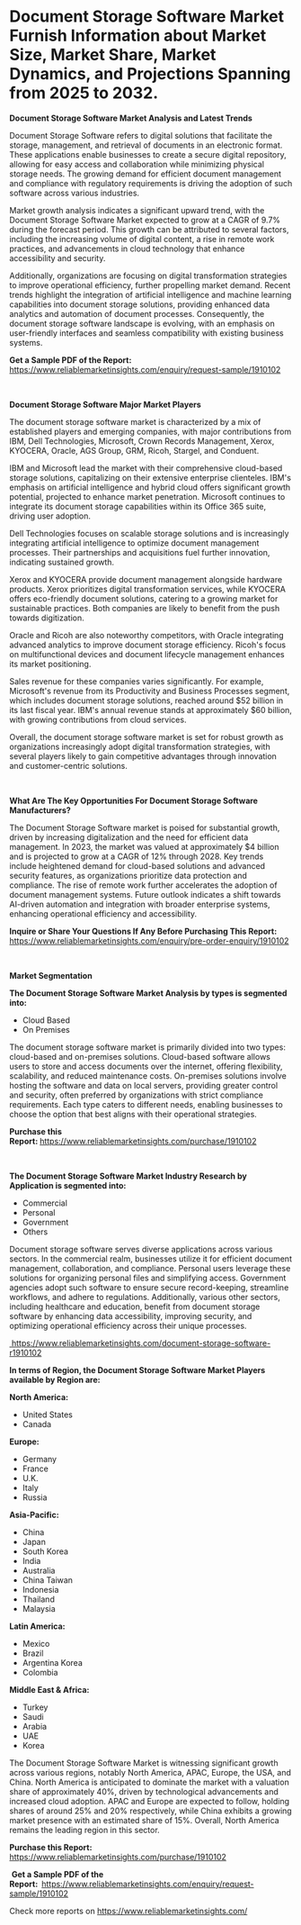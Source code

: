 <p><h1>Document Storage Software Market Furnish Information about Market Size, Market Share, Market Dynamics, and Projections Spanning from 2025 to 2032.</h1></p><p><strong>Document Storage Software Market Analysis and Latest Trends</strong></p>
<p><p>Document Storage Software refers to digital solutions that facilitate the storage, management, and retrieval of documents in an electronic format. These applications enable businesses to create a secure digital repository, allowing for easy access and collaboration while minimizing physical storage needs. The growing demand for efficient document management and compliance with regulatory requirements is driving the adoption of such software across various industries.</p><p>Market growth analysis indicates a significant upward trend, with the Document Storage Software Market expected to grow at a CAGR of 9.7% during the forecast period. This growth can be attributed to several factors, including the increasing volume of digital content, a rise in remote work practices, and advancements in cloud technology that enhance accessibility and security. </p><p>Additionally, organizations are focusing on digital transformation strategies to improve operational efficiency, further propelling market demand. Recent trends highlight the integration of artificial intelligence and machine learning capabilities into document storage solutions, providing enhanced data analytics and automation of document processes. Consequently, the document storage software landscape is evolving, with an emphasis on user-friendly interfaces and seamless compatibility with existing business systems.</p></p>
<p><strong>Get a Sample PDF of the Report:&nbsp;</strong> <a href="https://www.reliablemarketinsights.com/enquiry/request-sample/1910102?utm_campaign=2993&utm_medium=2&utm_source=Github&utm_content=ia&utm_term=10032025&utm_id=document-storage-software">https://www.reliablemarketinsights.com/enquiry/request-sample/1910102</a></p>
<p>&nbsp;</p>
<p><strong>Document Storage Software Major Market Players</strong></p>
<p><p>The document storage software market is characterized by a mix of established players and emerging companies, with major contributions from IBM, Dell Technologies, Microsoft, Crown Records Management, Xerox, KYOCERA, Oracle, AGS Group, GRM, Ricoh, Stargel, and Conduent. </p><p>IBM and Microsoft lead the market with their comprehensive cloud-based storage solutions, capitalizing on their extensive enterprise clienteles. IBM's emphasis on artificial intelligence and hybrid cloud offers significant growth potential, projected to enhance market penetration. Microsoft continues to integrate its document storage capabilities within its Office 365 suite, driving user adoption.</p><p>Dell Technologies focuses on scalable storage solutions and is increasingly integrating artificial intelligence to optimize document management processes. Their partnerships and acquisitions fuel further innovation, indicating sustained growth.</p><p>Xerox and KYOCERA provide document management alongside hardware products. Xerox prioritizes digital transformation services, while KYOCERA offers eco-friendly document solutions, catering to a growing market for sustainable practices. Both companies are likely to benefit from the push towards digitization.</p><p>Oracle and Ricoh are also noteworthy competitors, with Oracle integrating advanced analytics to improve document storage efficiency. Ricoh's focus on multifunctional devices and document lifecycle management enhances its market positioning.</p><p>Sales revenue for these companies varies significantly. For example, Microsoft's revenue from its Productivity and Business Processes segment, which includes document storage solutions, reached around $52 billion in its last fiscal year. IBM's annual revenue stands at approximately $60 billion, with growing contributions from cloud services. </p><p>Overall, the document storage software market is set for robust growth as organizations increasingly adopt digital transformation strategies, with several players likely to gain competitive advantages through innovation and customer-centric solutions.</p></p>
<p>&nbsp;</p>
<p><strong>What Are The Key Opportunities For Document Storage Software Manufacturers?</strong></p>
<p><p>The Document Storage Software market is poised for substantial growth, driven by increasing digitalization and the need for efficient data management. In 2023, the market was valued at approximately $4 billion and is projected to grow at a CAGR of 12% through 2028. Key trends include heightened demand for cloud-based solutions and advanced security features, as organizations prioritize data protection and compliance. The rise of remote work further accelerates the adoption of document management systems. Future outlook indicates a shift towards AI-driven automation and integration with broader enterprise systems, enhancing operational efficiency and accessibility.</p></p>
<p><strong>Inquire or Share Your Questions If Any Before Purchasing This Report:</strong> <a href="https://www.reliablemarketinsights.com/enquiry/pre-order-enquiry/1910102?utm_campaign=2993&utm_medium=2&utm_source=Github&utm_content=ia&utm_term=10032025&utm_id=document-storage-software">https://www.reliablemarketinsights.com/enquiry/pre-order-enquiry/1910102</a></p>
<p>&nbsp;</p>
<p><strong>Market Segmentation</strong></p>
<p><strong>The Document Storage Software Market Analysis by types is segmented into:</strong></p>
<p><ul><li>Cloud Based</li><li>On Premises</li></ul></p>
<p><p>The document storage software market is primarily divided into two types: cloud-based and on-premises solutions. Cloud-based software allows users to store and access documents over the internet, offering flexibility, scalability, and reduced maintenance costs. On-premises solutions involve hosting the software and data on local servers, providing greater control and security, often preferred by organizations with strict compliance requirements. Each type caters to different needs, enabling businesses to choose the option that best aligns with their operational strategies.</p></p>
<p><strong>Purchase this Report:&nbsp;</strong><a href="https://www.reliablemarketinsights.com/purchase/1910102?utm_campaign=2993&utm_medium=2&utm_source=Github&utm_content=ia&utm_term=10032025&utm_id=document-storage-software">https://www.reliablemarketinsights.com/purchase/1910102</a></p>
<p>&nbsp;</p>
<p><strong>The Document Storage Software Market Industry Research by Application is segmented into:</strong></p>
<p><ul><li>Commercial</li><li>Personal</li><li>Government</li><li>Others</li></ul></p>
<p><p>Document storage software serves diverse applications across various sectors. In the commercial realm, businesses utilize it for efficient document management, collaboration, and compliance. Personal users leverage these solutions for organizing personal files and simplifying access. Government agencies adopt such software to ensure secure record-keeping, streamline workflows, and adhere to regulations. Additionally, various other sectors, including healthcare and education, benefit from document storage software by enhancing data accessibility, improving security, and optimizing operational efficiency across their unique processes.</p></p>
<p><a href="https://www.reliablemarketinsights.com/document-storage-software-r1910102?utm_campaign=2993&utm_medium=2&utm_source=Github&utm_content=ia&utm_term=10032025&utm_id=document-storage-software">&nbsp;https://www.reliablemarketinsights.com/document-storage-software-r1910102</a></p>
<p><strong>In terms of Region, the Document Storage Software Market Players available by Region are:</strong></p>
<p>
    <p> <strong> North America: </strong>
        <ul>
            <li>United States</li>
            <li>Canada</li>
        </ul>
        </p> 
    <p> <strong> Europe: </strong>
        <ul>
            <li>Germany</li>
            <li>France</li>
            <li>U.K.</li>
            <li>Italy</li>
            <li>Russia</li>
        </ul>
        </p> 
    <p> <strong> Asia-Pacific: </strong>
        <ul>
            <li>China</li>
            <li>Japan</li>
            <li>South Korea</li>
            <li>India</li>
            <li>Australia</li>
            <li>China Taiwan</li>
            <li>Indonesia</li>
            <li>Thailand</li>
            <li>Malaysia</li>
        </ul>
        </p> 
    <p> <strong> Latin America: </strong>
        <ul>
            <li>Mexico</li>
            <li>Brazil</li>
            <li>Argentina Korea</li>
            <li>Colombia</li>
        </ul>
        </p> 
    <p> <strong> Middle East & Africa: </strong>
        <ul>
            <li>Turkey</li>
            <li>Saudi</li>
            <li>Arabia</li>
            <li>UAE</li>
            <li>Korea</li>
        </ul>
    </p>
    </p>
<p><p>The Document Storage Software Market is witnessing significant growth across various regions, notably North America, APAC, Europe, the USA, and China. North America is anticipated to dominate the market with a valuation share of approximately 40%, driven by technological advancements and increased cloud adoption. APAC and Europe are expected to follow, holding shares of around 25% and 20% respectively, while China exhibits a growing market presence with an estimated share of 15%. Overall, North America remains the leading region in this sector.</p></p>
<p><strong>Purchase this Report: </strong><a href="https://www.reliablemarketinsights.com/purchase/1910102?utm_campaign=2993&utm_medium=2&utm_source=Github&utm_content=ia&utm_term=10032025&utm_id=document-storage-software">https://www.reliablemarketinsights.com/purchase/1910102</a></p>
<p>&nbsp;<strong>Get a Sample PDF of the Report:&nbsp;&nbsp;</strong><a href="https://www.reliablemarketinsights.com/enquiry/request-sample/1910102?utm_campaign=2993&utm_medium=2&utm_source=Github&utm_content=ia&utm_term=10032025&utm_id=document-storage-software">https://www.reliablemarketinsights.com/enquiry/request-sample/1910102</a></p>
<p><strong></strong></p>
<p>Check more reports on <a href="https://www.reliablemarketinsights.com/?utm_campaign=2993&utm_medium=2&utm_source=Github&utm_content=ia&utm_term=10032025&utm_id=document-storage-software">https://www.reliablemarketinsights.com/</a></p>
